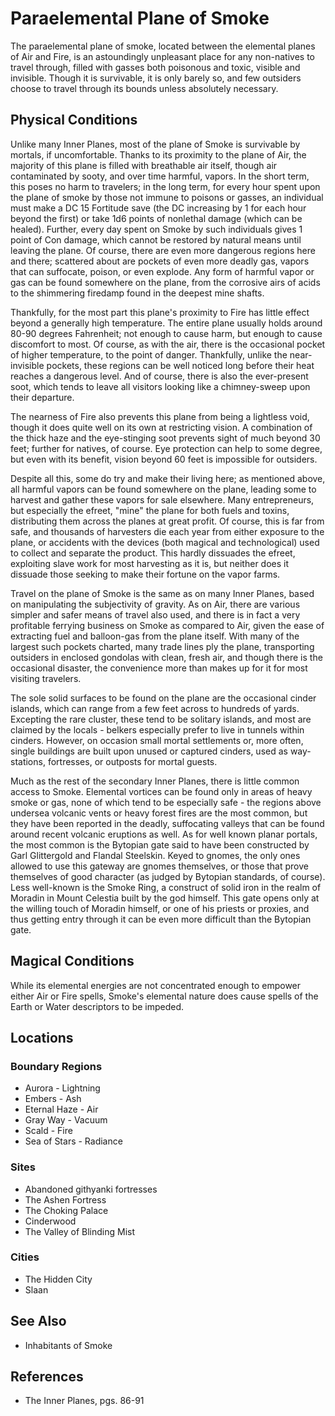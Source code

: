 # Paraelemental Plane of Smoke

The paraelemental plane of smoke, located between the elemental planes of Air and Fire, is an astoundingly unpleasant place for any non-natives to travel through, filled with gasses both poisonous and toxic, visible and invisible. Though it is survivable, it is only barely so, and few outsiders choose to travel through its bounds unless absolutely necessary.


## Physical Conditions

Unlike many Inner Planes, most of the plane of Smoke is survivable by mortals, if uncomfortable. Thanks to its proximity to the plane of Air, the majority of this plane is filled with breathable air itself, though air contaminated by sooty, and over time harmful, vapors. In the short term, this poses no harm to travelers; in the long term, for every hour spent upon the plane of smoke by those not immune to poisons or gasses, an individual must make a DC 15 Fortitude save (the DC increasing by 1 for each hour beyond the first) or take 1d6 points of nonlethal damage (which can be healed). Further, every day spent on Smoke by such individuals gives 1 point of Con damage, which cannot be restored by natural means until leaving the plane. Of course, there are even more dangerous regions here and there; scattered about are pockets of even more deadly gas, vapors that can suffocate, poison, or even explode. Any form of harmful vapor or gas can be found somewhere on the plane, from the corrosive airs of acids to the shimmering firedamp found in the deepest mine shafts.

Thankfully, for the most part this plane's proximity to Fire has little effect beyond a generally high temperature. The entire plane usually holds around 80-90 degrees Fahrenheit; not enough to cause harm, but enough to cause discomfort to most. Of course, as with the air, there is the occasional pocket of higher temperature, to the point of danger. Thankfully, unlike the near-invisible pockets, these regions can be well noticed long before their heat reaches a dangerous level. And of course, there is also the ever-present soot, which tends to leave all visitors looking like a chimney-sweep upon their departure.

The nearness of Fire also prevents this plane from being a lightless void, though it does quite well on its own at restricting vision. A combination of the thick haze and the eye-stinging soot prevents sight of much beyond 30 feet; further for natives, of course. Eye protection can help to some degree, but even with its benefit, vision beyond 60 feet is impossible for outsiders.

Despite all this, some do try and make their living here; as mentioned above, all harmful vapors can be found somewhere on the plane, leading some to harvest and gather these vapors for sale elsewhere. Many entrepreneurs, but especially the efreet, "mine" the plane for both fuels and toxins, distributing them across the planes at great profit. Of course, this is far from safe, and thousands of harvesters die each year from either exposure to the plane, or accidents with the devices (both magical and technological) used to collect and separate the product. This hardly dissuades the efreet, exploiting slave work for most harvesting as it is, but neither does it dissuade those seeking to make their fortune on the vapor farms.

Travel on the plane of Smoke is the same as on many Inner Planes, based on manipulating the subjectivity of gravity. As on Air, there are various simpler and safer means of travel also used, and there is in fact a very profitable ferrying business on Smoke as compared to Air, given the ease of extracting fuel and balloon-gas from the plane itself. With many of the largest such pockets charted, many trade lines ply the plane, transporting outsiders in enclosed gondolas with clean, fresh air, and though there is the occasional disaster, the convenience more than makes up for it for most visiting travelers.

The sole solid surfaces to be found on the plane are the occasional cinder islands, which can range from a few feet across to hundreds of yards. Excepting the rare cluster, these tend to be solitary islands, and most are claimed by the locals - belkers especially prefer to live in tunnels within cinders. However, on occasion small mortal settlements or, more often, single buildings are built upon unused or captured cinders, used as way-stations, fortresses, or outposts for mortal guests.

Much as the rest of the secondary Inner Planes, there is little common access to Smoke. Elemental vortices can be found only in areas of heavy smoke or gas, none of which tend to be especially safe - the regions above undersea volcanic vents or heavy forest fires are the most common, but they have been reported in the deadly, suffocating valleys that can be found around recent volcanic eruptions as well. As for well known planar portals, the most common is the Bytopian gate said to have been constructed by Garl Glittergold and Flandal Steelskin. Keyed to gnomes, the only ones allowed to use this gateway are gnomes themselves, or those that prove themselves of good character (as judged by Bytopian standards, of course). Less well-known is the Smoke Ring, a construct of solid iron in the realm of Moradin in Mount Celestia built by the god himself. This gate opens only at the willing touch of Moradin himself, or one of his priests or proxies, and thus getting entry through it can be even more difficult than the Bytopian gate.


## Magical Conditions
While its elemental energies are not concentrated enough to empower either Air or Fire spells, Smoke's elemental nature does cause spells of the Earth or Water descriptors to be impeded.


## Locations
### Boundary Regions
- Aurora - Lightning
- Embers - Ash
- Eternal Haze - Air
- Gray Way - Vacuum
- Scald - Fire
- Sea of Stars - Radiance

### Sites
- Abandoned githyanki fortresses
- The Ashen Fortress
- The Choking Palace
- Cinderwood
- The Valley of Blinding Mist

### Cities
- The Hidden City
- Slaan


## See Also
- Inhabitants of Smoke


## References
- The Inner Planes, pgs. 86-91